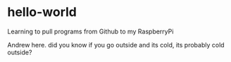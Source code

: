 # hello-world
Learning to pull programs from Github to my RaspberryPi

Andrew here. did you know if you go outside and its cold, its probably cold outside?

